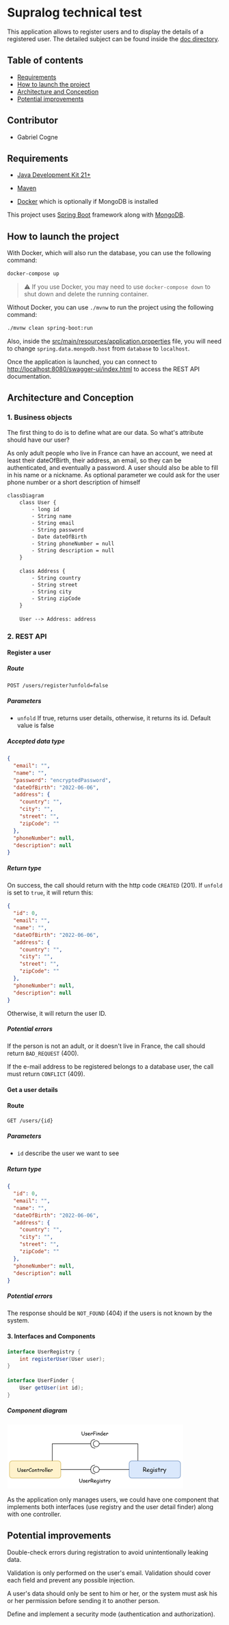 # Supralog technical test

This application allows to register users and to display the details of a registered user. The detailed subject can be found inside the [doc directory](doc/TestTechnique_JAVA_BACK_END[736].pdf).


## Table of contents
* [Requirements](#requirements)
* [How to launch the project](#how-to-launch-the-project)
* [Architecture and Conception](#architecture-and-conception)
* [Potential improvements](#potential-improvements)


## Contributor
* Gabriel Cogne

## Requirements
* [Java Development Kit 21+](https://www.oracle.com/fr/java/technologies/downloads/)
* [Maven](https://maven.apache.org/download.cgi)

* [Docker](https://www.docker.com/) which is optionally if MongoDB is installed

This project uses [Spring Boot](https://spring.io/projects/spring-boot) framework along with [MongoDB](https://www.mongodb.com).

## How to launch the project
With Docker, which will also run the database, you can use the following command:
```zsh
docker-compose up
```

> :warning: If you use Docker, you may need to use `docker-compose down` to shut down and delete the running container.


Without Docker, you can use `./mvnw` to run the project using the following command:
```zsh
./mvnw clean spring-boot:run
```
Also, inside the [src/main/resources/application.properties](src/main/resources/application.properties) file, you will
need to change `spring.data.mongodb.host` from `database` to `localhost`.

Once the application is launched, you can connect to [http://localhost:8080/swagger-ui/index.html](http://localhost:8080/swagger-ui/index.html)
to access the REST API documentation.

## Architecture and Conception
### 1. Business objects
The first thing to do is to define what are our data. So what's attribute should have our user?

As only adult people who live in France can have an account, we need at least their dateOfBirth, their address, an email,
so they can be authenticated, and eventually a password. A user should also be able to fill in his name or a nickname.
As optional parameter we could ask for the user phone number or a short description of himself

```mermaid
classDiagram
    class User {
    	- long id
        - String name
        - String email
        - String password
        - Date dateOfBirth
        - String phoneNumber = null
        - String description = null
    }

    class Address {
        - String country
        - String street
        - String city
        - String zipCode
    }

    User --> Address: address
```

### 2. REST API
#### Register a user
##### Route
```
POST /users/register?unfold=false
```
##### Parameters
* `unfold` If true, returns user details, otherwise, it returns its id. Default value is false
##### Accepted data type
```json
{
  "email": "",
  "name": "",
  "password": "encryptedPassword",
  "dateOfBirth": "2022-06-06",
  "address": {
	"country": "",
	"city": "",
	"street": "",
	"zipCode": ""
  },
  "phoneNumber": null,
  "description": null
}
```
##### Return type
On success, the call should return with the http code `CREATED` (201).
If `unfold` is set to `true`, it will return this:
```json
{
  "id": 0,
  "email": "",
  "name": "",
  "dateOfBirth": "2022-06-06",
  "address": {
	"country": "",
	"city": "",
	"street": "",
	"zipCode": ""
  },
  "phoneNumber": null,
  "description": null
}
```
Otherwise, it will return the user ID.

##### Potential errors
If the person is not an adult, or it doesn't live in France, the call should
return `BAD_REQUEST` (400).

If the e-mail address to be registered belongs to a database user, the call must return `CONFLICT` (409).

#### Get a user details
#### Route
```
GET /users/{id}
```
##### Parameters
* `id` describe the user we want to see
##### Return type
```json
{
  "id": 0,
  "email": "",
  "name": "",
  "dateOfBirth": "2022-06-06",
  "address": {
	"country": "",
	"city": "",
	"street": "",
	"zipCode": ""
  },
  "phoneNumber": null,
  "description": null
}
```
##### Potential errors
The response should be `NOT_FOUND` (404) if the users is not known by the system.


#### 3. Interfaces and Components
```java
interface UserRegistry {
    int registerUser(User user);
}

interface UserFinder {
    User getUser(int id);
}
```
##### Component diagram
![Component diagram](./doc/ComposantDiagram.png)

As the application only manages users, we could have one component that implements
both interfaces (use registry and the user detail finder) along with one controller.

## Potential improvements
Double-check errors during registration to avoid unintentionally leaking data.

Validation is only performed on the user's email. Validation should cover each field and prevent any possible injection.

A user's data should only be sent to him or her, or the system must ask his or her permission before sending it to another person.

Define and implement a security mode (authentication and authorization).